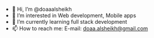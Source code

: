 - 👋 Hi, I’m @doaaalsheikh
- 👀 I’m interested in Web development, Mobile apps
- 🌱 I’m currently learning full stack development
- 📫 How to reach me: 
      E-mail: doaa.alsheikh@gmail.com



<!---
- 💞️ I’m looking to collaborate on ...

doaaalsheikh/doaaalsheikh is a ✨ special ✨ repository because its `README.md` (this file) appears on your GitHub profile.
You can click the Preview link to take a look at your changes.
--->
